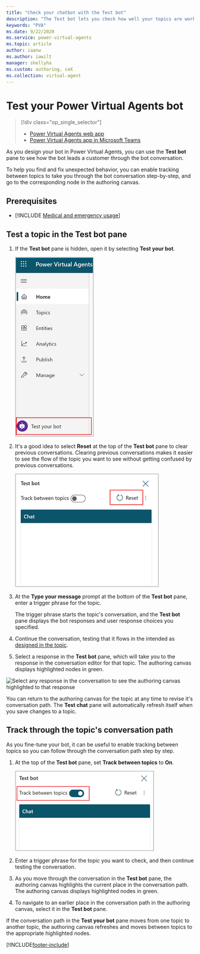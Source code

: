```yaml
---
title: "Check your chatbot with the Test bot"
description: "The Test bot lets you check how well your topics are working, and lets you navigate topic nodes."
keywords: "PVA"
ms.date: 9/22/2020
ms.service: power-virtual-agents
ms.topic: article
author: iaanw
ms.author: iawilt
manager: shellyha
ms.custom: authoring, ceX
ms.collection: virtual-agent
---
```


# Test your Power Virtual Agents bot

> [!div class="op_single_selector"]
> - [Power Virtual Agents web app](authoring-test-bot.md)
> - [Power Virtual Agents app in Microsoft Teams](teams/authoring-test-bot-teams.md)

As you design your bot in Power Virtual Agents, you can use the **Test bot** pane to see how the bot leads a customer through the bot conversation. 

To help you find and fix unexpected behavior, you can enable tracking between topics to take you through the bot conversation step-by-step, and go to the corresponding node in the authoring canvas.

## Prerequisites

- [!INCLUDE [Medical and emergency usage](includes/pva-usage-limitations.md)]


## Test a topic in the Test bot pane

1. If the **Test bot** pane is hidden, open it by selecting **Test your bot**.

   ![The Test your bot button is at the bottom of the side navigation pane](media/test-bot-menu.png)

1. It's a good idea to select **Reset** at the top of the **Test bot** pane to clear previous conversations. Clearing previous conversations makes it easier to see the flow of the topic you want to see without getting confused by previous conversations.

   ![Click Reset at the top of the Test bot pane to clear conversation history](media/test-bot-reset.png)

1. At the **Type your message** prompt at the bottom of the **Test bot** pane, enter a trigger phrase for the topic.

   The trigger phrase starts the topic's conversation, and the **Test bot** pane displays the bot responses and user response choices you specified.

1. Continue the conversation, testing that it flows in the intended as [designed in the topic](authoring-create-edit-topics.md).

1. Select a response in the **Test bot** pane, which will take you to the response in the conversation editor for that topic. The authoring canvas displays highlighted nodes in green.

  ![Select any response in the conversation to see the authoring canvas highlighted to that response](media/test-bot-response.png)

You can return to the authoring canvas for the topic  at any time to revise it's conversation path. The **Test chat** pane will automatically refresh itself when you save changes to a topic.



## Track through the topic's conversation path

As you fine-tune your bot, it can be useful to enable tracking between topics so you can follow through the conversation path step by step.


1. At the top of the **Test bot** pane, set **Track between topics** to **On**.

   ![Switch the track bettern topics toggle at the top of th test bot pan](media/test-bot-track.png)

1. Enter a trigger phrase for the topic you want to check, and then continue testing the conversation.

1. As you move through the conversation in the **Test bot** pane, the authoring canvas highlights the current place in the conversation path. The authoring canvas displays highlighted nodes in green.

1. To navigate to an earlier place in the conversation path in the authoring canvas, select it in the **Test bot** pane.

If the conversation path in the **Test your bot** pane moves from one topic to another topic, the authoring canvas refreshes and moves between topics to the appropriate highlighted nodes.






[!INCLUDE[footer-include](includes/footer-banner.md)]